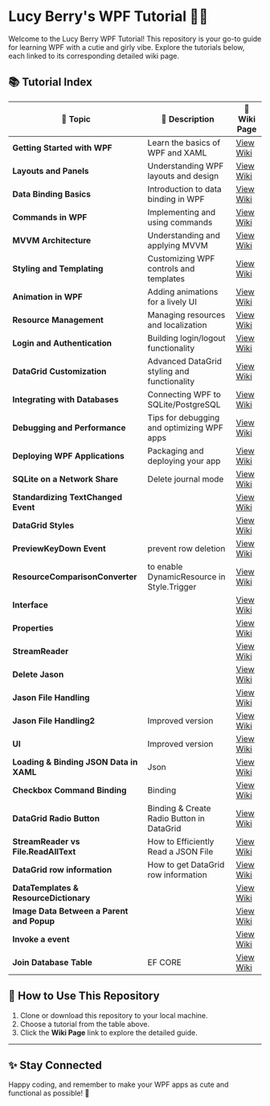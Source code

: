 # Lucy Berry's WPF Tutorial 🍒✨

Welcome to the Lucy Berry WPF Tutorial! This repository is your go-to guide for learning WPF with a cutie and girly vibe. Explore the tutorials below, each linked to its corresponding detailed wiki page.

## 📚 Tutorial Index

| 🌟 Topic                              | 📖 Description                              | 🔗 Wiki Page                                                   |
|---------------------------------------|---------------------------------------------|---------------------------------------------------------------|
| **Getting Started with WPF**         | Learn the basics of WPF and XAML            | [View Wiki](https://github.com/lucyberryhub/WPF-Tutorial/wiki/Getting-Started) |
| **Layouts and Panels**               | Understanding WPF layouts and design        | [View Wiki](https://github.com/lucyberryhub/WPF-Tutorial/wiki/Layouts-and-Panels) |
| **Data Binding Basics**              | Introduction to data binding in WPF         | [View Wiki](https://github.com/lucyberryhub/WPF-Tutorial/wiki/Data-Binding-Basics) |
| **Commands in WPF**                  | Implementing and using commands             | [View Wiki](https://github.com/lucyberryhub/WPF-Tutorial/wiki/Commands-in-WPF) |
| **MVVM Architecture**                | Understanding and applying MVVM             | [View Wiki](https://github.com/lucyberryhub/WPF-Tutorial/wiki/MVVM-Architecture) |
| **Styling and Templating**           | Customizing WPF controls and templates      | [View Wiki](https://github.com/lucyberryhub/WPF-Tutorial/wiki/Styling-and-Templating) |
| **Animation in WPF**                 | Adding animations for a lively UI           | [View Wiki](https://github.com/lucyberryhub/WPF-Tutorial/wiki/Animation-in-WPF) |
| **Resource Management**              | Managing resources and localization         | [View Wiki](https://github.com/lucyberryhub/WPF-Tutorial/wiki/Resource-Management) |
| **Login and Authentication**         | Building login/logout functionality         | [View Wiki](https://github.com/lucyberryhub/WPF-Tutorial/wiki/Login-and-Authentication) |
| **DataGrid Customization**           | Advanced DataGrid styling and functionality | [View Wiki](https://github.com/lucyberryhub/WPF-Tutorial/wiki/DataGrid-Customization) |
| **Integrating with Databases**       | Connecting WPF to SQLite/PostgreSQL         | [View Wiki](https://github.com/lucyberryhub/WPF-Tutorial/wiki/Database-Integration) |
| **Debugging and Performance**        | Tips for debugging and optimizing WPF apps  | [View Wiki](https://github.com/lucyberryhub/WPF-Tutorial/wiki/Debugging-and-Performance) |
| **Deploying WPF Applications**       | Packaging and deploying your app            | [View Wiki](https://github.com/lucyberryhub/WPF-Tutorial/wiki/Deploying-WPF-Applications) |
| **SQLite on a Network Share**       | Delete journal mode | [View Wiki](https://github.com/lucyberryhub/WPF-Tutorial/wiki/SQLite-on-Network-Share) |
| **Standardizing TextChanged Event**       |  | [View Wiki](https://github.com/lucyberryhub/WPF-Tutorial/wiki/Standardizing-TextChanged-Event) |
| **DataGrid Styles**  |  | [View Wiki](https://github.com/lucyberryhub/WPF-Tutorial/wiki/DataGrid-Styles) |
| **PreviewKeyDown Event**   | prevent row deletion | [View Wiki](https://github.com/lucyberryhub/WPF-Tutorial/wiki/PreviewKeyDown-Event) |
| **ResourceComparisonConverter**   | to enable DynamicResource in Style.Trigger| [View Wiki](https://github.com/lucyberryhub/WPF-Tutorial/wiki/ResourceComparisonConverter) |
| **Interface**   | | [View Wiki](https://github.com/lucyberryhub/WPF-Tutorial/wiki/Interface) |
| **Properties**   | | [View Wiki](https://github.com/lucyberryhub/WPF-Tutorial/wiki/Properties) |
| **StreamReader**   | | [View Wiki](https://github.com/lucyberryhub/WPF-Tutorial/wiki/StreamReader) |
| **Delete Jason**   | | [View Wiki](https://github.com/lucyberryhub/WPF-Tutorial/wiki/DeleteJson) |
| **Jason File Handling**   | | [View Wiki](https://github.com/lucyberryhub/WPF-Tutorial/wiki/HandlingJson) |
| **Jason File Handling2**   |  Improved version| [View Wiki](https://github.com/lucyberryhub/WPF-Tutorial/wiki/HandlingJson2) |
| **UI**   |  Improved version| [View Wiki](https://github.com/lucyberryhub/WPF-Tutorial/wiki/UI) |
| **Loading & Binding JSON Data in XAML**   | Json | [View Wiki](https://github.com/lucyberryhub/WPF-Tutorial/wiki/Loading_Binding_Json) |
| **Checkbox Command Binding**   | Binding | [View Wiki](https://github.com/lucyberryhub/WPF-Tutorial/wiki/Checkbox_Command_Binding) |
| **DataGrid Radio Button**   | Binding & Create Radio Button in DataGrid | [View Wiki](https://github.com/lucyberryhub/WPF-Tutorial/wiki/RadioButton_DataGrid_Binding) |
| **StreamReader vs File.ReadAllText**   | How to Efficiently Read a JSON File | [View Wiki](https://github.com/lucyberryhub/WPF-Tutorial/wiki/StreamReader_File.ReadAllText) |
| **DataGrid row information**   | How to get DataGrid row information | [View Wiki](https://github.com/lucyberryhub/WPF-Tutorial/wiki/Get_DataGrid_Cell) |
| **DataTemplates & ResourceDictionary**   |  | [View Wiki](https://github.com/lucyberryhub/WPF-Tutorial/wiki/DataTemplates_ResourceDictionary) |
| **Image Data Between a Parent and Popup**   |  | [View Wiki](https://github.com/lucyberryhub/WPF-Tutorial/wiki/Popup_data_handling) |
| **Invoke a event**   |  | [View Wiki](https://github.com/lucyberryhub/WPF-Tutorial/wiki/Invoke_event) |
| **Join Database Table**   | EF CORE | [View Wiki](https://github.com/lucyberryhub/WPF-Tutorial/wiki/Join_DB_Table) |


## 🍒 How to Use This Repository

1. Clone or download this repository to your local machine.
2. Choose a tutorial from the table above.
3. Click the **Wiki Page** link to explore the detailed guide.

---

## ✨ Stay Connected

Happy coding, and remember to make your WPF apps as cute and functional as possible! 🍓
